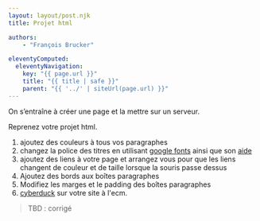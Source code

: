 ```yaml
---
layout: layout/post.njk
title: Projet html

authors:
    - "François Brucker"

eleventyComputed:
  eleventyNavigation:
    key: "{{ page.url }}"
    title: "{{ title | safe }}"
    parent: "{{ '../' | siteUrl(page.url) }}"
---
```


<!-- début résumé -->

On s’entraîne à créer une page et la mettre sur un serveur.

<!-- fin résumé -->

Reprenez votre projet html.

1. ajoutez des couleurs à tous vos paragraphes
2. changez la police des titres en utilisant [google fonts](https://fonts.google.com/) ainsi que son [aide](https://developers.google.com/fonts/docs/getting_started?hl=fr)
3. ajoutez des liens à votre page et arrangez vous pour que les liens  changent de couleur et de taille lorsque la souris passe dessus
4. Ajoutez des bords aux boîtes paragraphes
5. Modifiez les marges et le padding des boîtes paragraphes
6. [cyberduck](https://cyberduck.io/) sur votre site à l'ecm.

> TBD : corrigé
